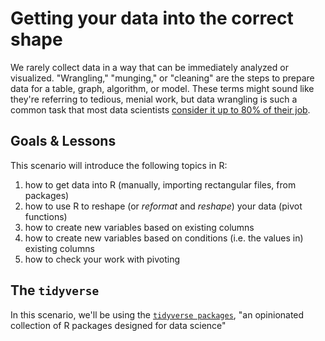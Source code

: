 # Getting your data into the correct shape 

We rarely collect data in a way that can be immediately analyzed or visualized. "Wrangling," "munging," or "cleaning" are the steps to prepare data for a table, graph, algorithm, or model. These terms might sound like they're referring to tedious, menial work, but data wrangling is such a common task that most data scientists [consider it up to 80% of their job](https://www.nytimes.com/2014/08/18/technology/for-big-data-scientists-hurdle-to-insights-is-janitor-work.html). 

## Goals & Lessons

This scenario will introduce the following topics in R: 

1. how to get data into R (manually, importing rectangular files, from packages)
2. how to use R to reshape (or *reformat* and *reshape*) your data (pivot functions)  
3. how to create new variables based on existing columns 
4. how to create new variables based on conditions (i.e. the values in) existing columns 
5. how to check your work with pivoting  

## The `tidyverse`

In this scenario, we'll be using the [`tidyverse packages`](https://www.tidyverse.org/), "an opinionated collection of R packages designed for data science"
